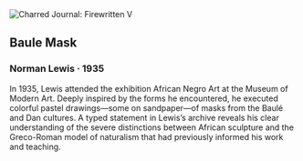 <div class="artwork-of-the-day">
  <div class="container">
    <div class="img-wrapper">
      <img
        src="https://uploads8.wikiart.org/00163/images/norman-lewis/lewis-carved-bobbin-guru-1935-1.jpg!Large.jpg"
        alt="Charred Journal: Firewritten V" />
    </div>
    <div class="artwork-detail">
      <div class="artwork-origin"> 
        <h2 class="artwork-name">Baule Mask</h2>
        <h3 class="artist">
          Norman Lewis
                    ·  1935
        </h3>
      </div>
      <p class="description">
        <span class="artwork-description-text ng-binding" ng-bind-html="viewModel.ArtworkOfTheDay.Description | unsafe">In 1935, Lewis attended the exhibition African Negro Art at the Museum of Modern Art. Deeply inspired by the forms he encountered, he executed colorful pastel drawings—some on sandpaper—of masks from the Baulé and Dan cultures. A typed statement in Lewis’s archive reveals his clear understanding of the severe distinctions between African sculpture and the Greco-Roman model of naturalism that had previously informed his work and teaching.</span>
                        <div class="text-shadow-container" ng-show="showShadow" style=""></div>
      </p>
    </div>
  </div>

</div>
